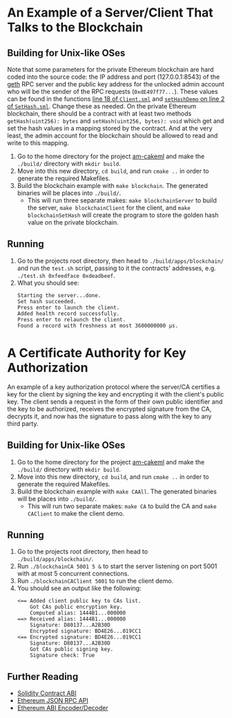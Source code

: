# An Example of a Server/Client That Talks to the Blockchain #

## Building for Unix-like OSes ##

Note that some parameters for the private Ethereum blockchain are hard coded
into the source code: the IP address and port (127.0.0.1:8543) of the
[geth](https://geth.ethereum.org/) RPC server and the public key address for the
unlocked admin account who will be the sender of the RPC requests
(`0xdE497f77...`). These values can be found in the functions
[line 18 of `Client.sml`](Client.sml#L18) and
[`setHashDemo` on line 2 of `SetHash.sml`](SetHash.sml#L2). Change these as
needed. On the private Ethereum blockchain, there should be a contract with at
least two methods `getHash(uint256): bytes` and `setHash(uint256, bytes): void`
which get and set the hash values in a mapping stored by the contract. And at
the very least, the admin account for the blockchain should be allowed to read
and write to this mapping.

1. Go to the home directory for the project
   [am-cakeml](https://github.com/ku-sldg/am-cakeml/) and make the `./build/`
   directory with `mkdir build`.
2. Move into this new directory, `cd build`, and run `cmake ..` in order to
   generate the required Makefiles.
3. Build the blockchain example with `make blockchain`. The generated binaries
   will be places into `./build/`.
   * This will run three separate makes: `make blockchainServer` to build the
     server, `make blockchainClient` for the client, and
     `make blockchainSetHash` will create the program to store the golden hash
     value on the private blockchain.

## Running ##

1. Go to the projects root directory, then head to `./build/apps/blockchain/`
   and run the `test.sh` script, passing to it the contracts' addresses, e.g.
   `./test.sh 0xfeedface 0xdeadbeef`.
2. What you should see:
   ```shell
   Starting the server...done.
   Set hash succeeded.
   Press enter to launch the client.
   Added health record successfully.
   Press enter to relaunch the client.
   Found a record with freshness at most 3600000000 µs.
   ```

# A Certificate Authority for Key Authorization #

An example of a key authorization protocol where the server/CA certifies a key
for the client by signing the key and encrypting it with the client's public
key. The client sends a request in the form of their own public identifier and
the key to be authorized, receives the encrypted signature from the CA,
decrypts it, and now has the signature to pass along with the key to any third
party.

## Building for Unix-like OSes ##

1. Go to the home directory for the project
   [am-cakeml](https://github.com/ku-sldg/am-cakeml/) and make the `./build/`
   directory with `mkdir build`.
2. Move into this new directory, `cd build`, and run `cmake ..` in order to
   generate the required Makefiles.
3. Build the blockchain example with `make CAAll`. The generated
   binaries will be places into `./build/`.
   * This will run two separate makes: `make CA` to build the
     CA and `make CAClient` to make the client demo.

## Running ##

1. Go to the projects root directory, then head to `./build/apps/blockchain/`.
2. Run `./blockchainCA 5001 5 &` to start the server listening on port 5001 with
   at most 5 concurrent connections.
3. Run `./blockchainCAClient 5001` to run the client demo.
4. You should see an output like the following:
   ```shell
   <== Added client public key to CAs list.
       Got CAs public encryption key.
       Computed alias: 1444B1...000000
   ==> Received alias: 1444B1...000000
       Signature: D80137...A2B30D
       Encrypted signature: BD4E26...019CC1
   <== Encrypted signature: BD4E26...019CC1
       Signature: D80137...A2B30D
       Got CAs public signing key.
       Signature check: True
   ```

## Further Reading ##

* [Solidity Contract ABI](https://docs.soliditylang.org/en/v0.8.13/abi-spec.html)
* [Ethereum JSON RPC API](https://eth.wiki/json-rpc/API)
* [Ethereum ABI Encoder/Decoder](https://adibas03.github.io/online-ethereum-abi-encoder-decoder/#/)
